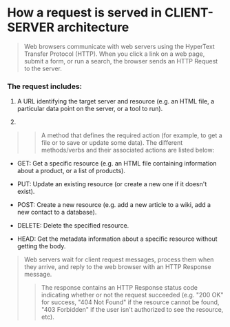 # How a request is served in CLIENT-SERVER architecture

> Web browsers communicate with web servers using the HyperText Transfer Protocol (HTTP). When you click a link on a web page, submit a form, or run a search, the browser sends an HTTP Request to the server.

### The request includes:

1. A URL identifying the target server and resource (e.g. an HTML file, a particular data point on the server, or a tool to run).

2. 
>> A method that defines the required action (for example, to get a file or to save or update some data). The different methods/verbs and their associated actions are listed below:

- GET: Get a specific resource (e.g. an HTML file containing information about a product, or a list of products).

- PUT: Update an existing resource (or create a new one if it doesn't exist).

- POST: Create a new resource (e.g. add a new article to a wiki, add a new contact to a database). 

- DELETE: Delete the specified resource.

- HEAD: Get the metadata information about a specific resource without getting the body.


> Web servers wait for client request messages, process them when they arrive, and reply to the web browser with an HTTP Response message. 
>> The response contains an HTTP Response status code indicating whether or not the request succeeded (e.g. "200 OK" for success, "404 Not Found" if the resource cannot be found, "403 Forbidden" if the user isn't authorized to see the resource, etc).

